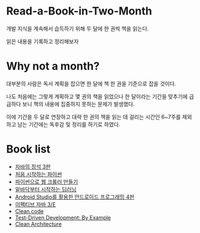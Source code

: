 # Read-a-Book-in-Two-Month
개발 지식을 계속해서 습득하기 위해 두 달에 한 권씩 책을 읽는다.  

읽은 내용을 기록하고 정리해보자

# Why not a month?
대부분의 사람은 독서 계획을 잡으면 한 달에 책 한 권을 기준으로 잡을 것이다.

나도 처음에는 그렇게 계획하고 몇 권의 책을 읽었으나
한 달이라는 기간을 맞추기에 급급하다 보니 책의 내용에 집중하지 못하는 문제가 발생했다.

이에 기간을 두 달로 연장하고 대략 한 권의 책을 읽는 데 걸리는 시간인 6~7주를 제외하고 남는 기간에는 독후감 및 정리를 하기로 하였다.

# Book list
- [자바의 정석 3판](http://www.kyobobook.co.kr/product/detailViewKor.laf?mallGb=KOR&ejkGb=KOR&barcode=9788994492032)
- [처음 시작하는 파이썬](http://www.yes24.com/Product/Goods/29289816)
- [파이썬으로 웹 크롤러 만들기](http://www.yes24.com/Product/Goods/71047040)
- [밑바닥부터 시작하는 딥러닝](http://www.yes24.com/Product/Goods/34970929?pid=123487&cosemkid=go14913760296100498&gclid=CjwKCAiA-_L9BRBQEiwA-bm5fs5912uUEobnimR1EYGe48Pc5RUUM0M9uwBlCaQi9k43aRTw_JuiPhoCkWMQAvD_BwE)
- [Android Studio를 활용한 안드로이드 프로그래밍 4판](https://m.hanbit.co.kr/store/books/book_view.html?p_code=B2647242054)
- [이펙티브 자바 3/E](http://www.yes24.com/Product/Goods/65551284)
- [Clean code](http://www.kyobobook.co.kr/product/detailViewKor.laf?mallGb=KOR&barcode=9788966260959)
- [Test-Driven Development: By Example](http://www.kyobobook.co.kr/product/detailViewKor.laf?ejkGb=KOR&mallGb=KOR&barcode=9788966261024&orderClick=LAG&Kc=)
- [Clean Architecture]()
